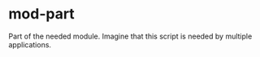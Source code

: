 # mod-part
Part of the needed module.  Imagine that this script is needed by multiple
applications.
